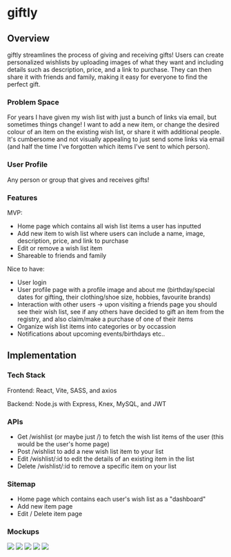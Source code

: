 # giftly

## Overview

giftly streamlines the process of giving and receiving gifts! Users can create personalized wishlists by uploading images of what they want and including details such as description, price, and a link to purchase. They can then share it with friends and family, making it easy for everyone to find the perfect gift. 

### Problem Space

For years I have given my wish list with just a bunch of links via email, but sometimes things change! I want to add a new item, or change the desired colour of an item on the existing wish list, or share it with additional people. It's cumbersome and not visually appealing to just send some links via email (and half the time I've forgotten which items I've sent to which person). 

### User Profile

Any person or group that gives and receives gifts! 

### Features

MVP:
- Home page which contains all wish list items a user has inputted
- Add new item to wish list where users can include a name, image, description, price, and link to purchase
- Edit or remove a wish list item
- Shareable to friends and family

Nice to have:
- User login
- User profile page with a profile image and about me (birthday/special dates for gifting, their clothing/shoe size, hobbies, favourite brands)
- Interaction with other users -> upon visiting a friends page you should see their wish list, see if any others have decided to gift an item from the registry, and also claim/make a purchase of one of their items
- Organize wish list items into categories or by occassion
- Notifications about upcoming events/birthdays etc.. 


## Implementation

### Tech Stack

Frontend: React, Vite, SASS, and axios

Backend: Node.js with Express, Knex, MySQL, and JWT


### APIs

- Get /wishlist (or maybe just /) to fetch the wish list items of the user (this would be the user's home page)
- Post /wishlist to add a new wish list item to your list
- Edit /wishlist/:id to edit the details of an existing item in the list
- Delete /wishlist/:id to remove a specific item on your list


### Sitemap

- Home page which contains each user's wish list as a "dashboard"
- Add new item page 
- Edit / Delete item page

### Mockups

![](Assets/README%20Assets/homePage_capstone.jpg) 
![](Assets/README%20Assets/profilePage_capstone.jpg) 
![](Assets/README%20Assets/addItemPage_capstone.jpg) 
![](Assets/README%20Assets/itemDetailsPage_capstone.jpg) 
![](Assets/README%20Assets/editItemPage_capstone.jpg)




